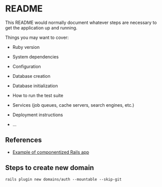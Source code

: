 # README

This README would normally document whatever steps are necessary to get the
application up and running.

Things you may want to cover:

* Ruby version

* System dependencies

* Configuration

* Database creation

* Database initialization

* How to run the test suite

* Services (job queues, cache servers, search engines, etc.)

* Deployment instructions

* ...

## References

- [Example of componentized Rails app](https://github.com/rafaelfranca/lego)


## Steps to create new domain

`rails plugin new domains/auth --mountable --skip-git`